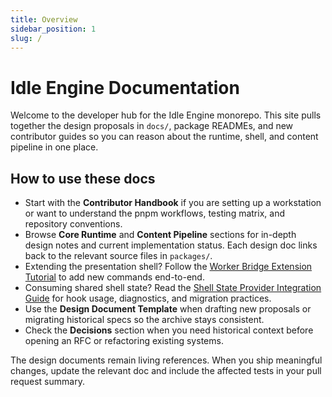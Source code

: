 ```yaml
---
title: Overview
sidebar_position: 1
slug: /
---
```


# Idle Engine Documentation

Welcome to the developer hub for the Idle Engine monorepo. This site pulls
together the design proposals in `docs/`, package READMEs, and new contributor
guides so you can reason about the runtime, shell, and content pipeline in one
place.

## How to use these docs

- Start with the **Contributor Handbook** if you are setting up a workstation or
  want to understand the pnpm workflows, testing matrix, and repository
  conventions.
- Browse **Core Runtime** and **Content Pipeline** sections for in-depth design
  notes and current implementation status. Each design doc links back to the
  relevant source files in `packages/`.
- Extending the presentation shell? Follow the
  [Worker Bridge Extension Tutorial](worker-bridge-extension-tutorial.md) to add
  new commands end-to-end.
- Consuming shared shell state? Read the
  [Shell State Provider Integration Guide](shell-state-provider-guide.md) for
  hook usage, diagnostics, and migration practices.
- Use the **Design Document Template** when drafting new proposals or migrating
  historical specs so the archive stays consistent.
- Check the **Decisions** section when you need historical context before
  opening an RFC or refactoring existing systems.

The design documents remain living references. When you ship meaningful changes,
update the relevant doc and include the affected tests in your pull request
summary.

